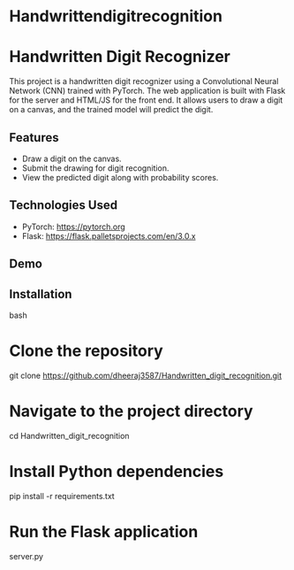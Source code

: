 ﻿# Handwrittendigitrecognition
# Handwritten Digit Recognizer

This project is a handwritten digit recognizer using a Convolutional Neural Network (CNN) trained with PyTorch. The web application is built with Flask for the server and HTML/JS for the front end. It allows users to draw a digit on a canvas, and the trained model will predict the digit.

## Features

- Draw a digit on the canvas.
- Submit the drawing for digit recognition.
- View the predicted digit along with probability scores.

## Technologies Used

- PyTorch: https://pytorch.org
- Flask: https://flask.palletsprojects.com/en/3.0.x

## Demo


## Installation

bash
# Clone the repository
git clone https://github.com/dheeraj3587/Handwritten_digit_recognition.git

# Navigate to the project directory
cd Handwritten_digit_recognition

# Install Python dependencies
pip install -r requirements.txt

# Run the Flask application
server.py
